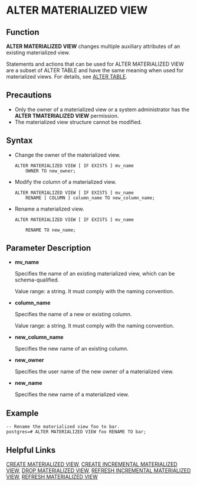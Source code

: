 # ALTER MATERIALIZED VIEW<a name="EN-US_TOPIC_0289900865"></a>

## Function<a name="en-us_topic_0283137307_en-us_topic_0237122084_en-us_topic_0059778428_section1274412112511"></a>

**ALTER MATERIALIZED VIEW**  changes multiple auxiliary attributes of an existing materialized view.

Statements and actions that can be used for ALTER MATERIALIZED VIEW are a subset of ALTER TABLE and have the same meaning when used for materialized views. For details, see  [ALTER TABLE](alter-table.md).

## Precautions<a name="en-us_topic_0283137307_en-us_topic_0237122084_en-us_topic_0059778428_s5a554e8d15974449b7ffffee772b46f2"></a>

-   Only the owner of a materialized view or a system administrator has the  **ALTER TMATERIALIZED VIEW**  permission.
-   The materialized view structure cannot be modified.

## Syntax<a name="en-us_topic_0283137307_en-us_topic_0237122084_en-us_topic_0059778428_s7a58ab6578844d1d826f43cf0be946f9"></a>

-   Change the owner of the materialized view.

    ```
    ALTER MATERIALIZED VIEW [ IF EXISTS ] mv_name
        OWNER TO new_owner;
    ```

-   Modify the column of a materialized view.

    ```
    ALTER MATERIALIZED VIEW [ IF EXISTS ] mv_name
        RENAME [ COLUMN ] column_name TO new_column_name;
    ```

-   Rename a materialized view.

    ```
    ALTER MATERIALIZED VIEW [ IF EXISTS ] mv_name
     
        RENAME TO new_name;
    ```


## Parameter Description<a name="en-us_topic_0283137307_en-us_topic_0237122084_en-us_topic_0059778428_sf6542f9e45da4efcad90878c3159a286"></a>

-   **mv\_name**

    Specifies the name of an existing materialized view, which can be schema-qualified.

    Value range: a string. It must comply with the naming convention.

-   **column\_name**

    Specifies the name of a new or existing column.

    Value range: a string. It must comply with the naming convention.

-   **new\_column\_name**

    Specifies the new name of an existing column.

-   **new\_owner**

    Specifies the user name of the new owner of a materialized view.

-   **new\_name**

    Specifies the new name of a materialized view.


## Example<a name="en-us_topic_0283137307_en-us_topic_0237122084_en-us_topic_0059778428_s3d5088f2366242cf9ef14a91c2081248"></a>

```
-- Rename the materialized view foo to bar.
postgres=# ALTER MATERIALIZED VIEW foo RENAME TO bar;
```

## Helpful Links<a name="en-us_topic_0283137307_en-us_topic_0237122084_en-us_topic_0059778428_s0c3f488fdb90433797e7d1561d9a074d"></a>

[CREATE MATERIALIZED VIEW](create-materialized-view.md),  [CREATE INCREMENTAL MATERIALIZED VIEW](create-incremental-materialized-view.md),  [DROP MATERIALIZED VIEW](drop-materialized-view.md),  [REFRESH INCREMENTAL MATERIALIZED VIEW](refresh-incremental-materialized-view.md),  [REFRESH MATERIALIZED VIEW](refresh-materialized-view.md)

